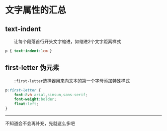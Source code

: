 # 文字属性的汇总

## text-indent

　　让每个段落首行开头文字缩进，如缩进2个文字距离样式

```css
p { text-indent:1cm }
```

## first-letter 伪元素

　　`:first-letter`选择器用来向文本的第一个字母添加特殊样式

```css
p:first-letter {
    font:8vh arial,simsun,sans-serif;
    font-weight:bolder;
    float:left;
}
```

------

不知道会不会再补充，先就这么多吧